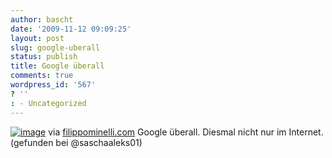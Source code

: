 ```yaml
---
author: bascht
date: '2009-11-12 09:09:25'
layout: post
slug: google-uberall
status: publish
title: Google überall
comments: true
wordpress_id: '567'
? ''
: - Uncategorized
---
```


[](http://www.filippominelli.com/google.html)[![image](http://bascht.files.wordpress.com/2009/11/media_httpwwwfilippominellicomfotogoogle16jpg_bsccafxfijqbdkc-scaled500.jpg?w=300)](http://posterous.com/getfile/files.posterous.com/bascht/FqBaiaCJksrJxyisovpCkmhkAAGDssJAulcfyDjEJBGmhpeyulBGoaApGjAk/media_httpwwwfilippominellicomfotogoogle16jpg_bsCcAFxfIJqBDkc.jpg.scaled1000.jpg)
via [filippominelli.com](http://www.filippominelli.com/google.html)
Google überall. Diesmal nicht nur im Internet.   
(gefunden bei @saschaaleks01)



